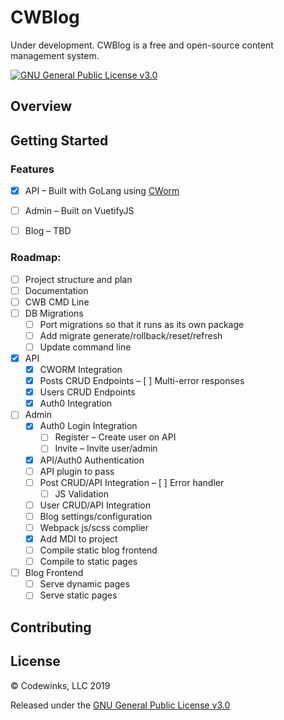 # CWBlog
Under development. CWBlog is a free and open-source content management system.

[![GNU General Public License v3.0](https://img.shields.io/github/license/codewinks/cwblog.svg)](https://opensource.org/licenses/GPL-3.0)

## Overview

## Getting Started

### Features
* [x] API – Built with GoLang using [CWorm](https://github.com/codewinks/cworm)
* [ ] Admin – Built on VuetifyJS
* [ ] Blog – TBD


### Roadmap:
- [ ] Project structure and plan
- [ ] Documentation
- [ ] CWB CMD Line
- [ ] DB Migrations
    - [ ] Port migrations so that it runs as its own package
    - [ ] Add migrate generate/rollback/reset/refresh
    - [ ] Update command line
- [x] API
    - [x] CWORM Integration
    - [x] Posts CRUD Endpoints
        – [ ] Multi-error responses
    - [x] Users CRUD Endpoints
    - [x] Auth0 Integration
- [ ] Admin
    - [x] Auth0 Login Integration
        - [ ] Register – Create user on API
        - [ ] Invite – Invite user/admin
    - [x] API/Auth0 Authentication
    - [ ] API plugin to pass 
    - [ ] Post CRUD/API Integration
        – [ ] Error handler
        - [ ] JS Validation
    - [ ] User CRUD/API Integration
    - [ ] Blog settings/configuration
    - [ ] Webpack js/scss complier
    - [x] Add MDI to project
    - [ ] Compile static blog frontend
    - [ ] Compile to static pages    
- [ ] Blog Frontend
    - [ ] Serve dynamic pages
    - [ ] Serve static pages

## Contributing

## License
© Codewinks, LLC 2019

Released under the [GNU General Public License v3.0](https://github.com/codewinks/cwblog/blob/master/LICENSE)






